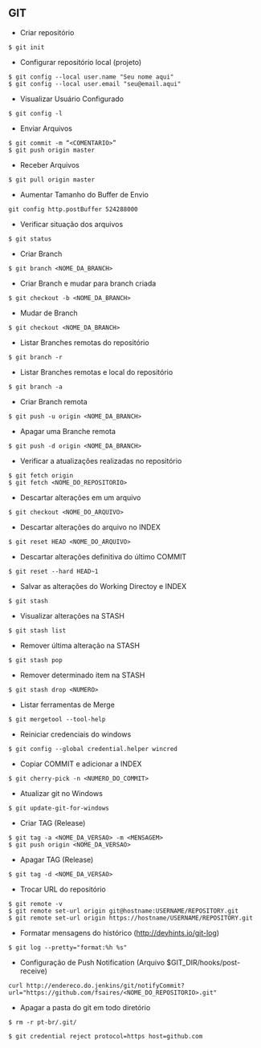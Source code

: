 ## GIT

- Criar repositório 

```
$ git init
```

- Configurar repositório local (projeto)

```
$ git config --local user.name "Seu nome aqui"
$ git config --local user.email "seu@email.aqui"
```

- Visualizar  Usuário Configurado 

```
$ git config -l
```

- Enviar Arquivos

```
$ git commit -m “<COMENTARIO>”
$ git push origin master
```

- Receber Arquivos

```
$ git pull origin master
```

- Aumentar Tamanho do Buffer de Envio

```
git config http.postBuffer 524288000
```

- Verificar situação dos arquivos

```
$ git status
```

- Criar Branch

```
$ git branch <NOME_DA_BRANCH>
```

- Criar Branch e mudar para branch criada

```
$ git checkout -b <NOME_DA_BRANCH>
```

- Mudar de Branch

```
$ git checkout <NOME_DA_BRANCH>
```

- Listar Branches remotas do repositório 

```
$ git branch -r
```

- Listar Branches remotas e local do repositório 

```
$ git branch -a
```

- Criar Branch remota 

```
$ git push -u origin <NOME_DA_BRANCH>
```

- Apagar uma Branche remota 

```
$ git push -d origin <NOME_DA_BRANCH>
```

- Verificar a atualizações realizadas no repositório

```
$ git fetch origin 
$ git fetch <NOME_DO_REPOSITORIO>
```

- Descartar alterações em um arquivo

```
$ git checkout <NOME_DO_ARQUIVO>
```

- Descartar alterações do arquivo no INDEX

```
$ git reset HEAD <NOME_DO_ARQUIVO>
```

- Descartar alterações definitiva do último COMMIT

```
$ git reset --hard HEAD~1
```

- Salvar as alterações do Working Directoy e INDEX

```
$ git stash
```

- Visualizar alterações na STASH 

```
$ git stash list
```

- Remover última alteração na STASH 

```
$ git stash pop
```

- Remover determinado item na STASH

```
$ git stash drop <NUMERO>
```

- Listar ferramentas de Merge

```
$ git mergetool --tool-help
```

- Reiniciar credenciais do windows

```
$ git config --global credential.helper wincred
```

- Copiar COMMIT e adicionar a INDEX

```
$ git cherry-pick -n <NUMERO_DO_COMMIT>
```

- Atualizar git no Windows

```
$ git update-git-for-windows
```

- Criar TAG (Release)

```
$ git tag -a <NOME_DA_VERSAO> -m <MENSAGEM>
$ git push origin <NOME_DA_VERSAO>
```

- Apagar TAG (Release)

```
$ git tag -d <NOME_DA_VERSAO>
```

- Trocar URL do repositório

```
$ git remote -v
$ git remote set-url origin git@hostname:USERNAME/REPOSITORY.git
$ git remote set-url origin https://hostname/USERNAME/REPOSITORY.git
```

- Formatar mensagens do histórico (http://devhints.io/git-log)

```
$ git log --pretty="format:%h %s"
```

- Configuração de Push Notification (Arquivo $GIT_DIR/hooks/post-receive)

```
curl http://endereco.do.jenkins/git/notifyCommit?url="https://github.com/fsaires/<NOME_DO_REPOSITORIO>.git"
```

- Apagar a pasta do git em todo diretório

```
$ rm -r pt-br/.git/
```

```
$ git credential reject protocol=https host=github.com
```
